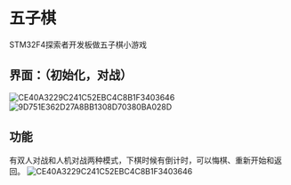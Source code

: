 # 五子棋
STM32F4探索者开发板做五子棋小游戏
## 界面：（初始化，对战）
![CE40A3229C241C52EBC4C8B1F3403646](https://user-images.githubusercontent.com/105539739/176988535-44dbb3ca-6b31-4fac-a901-c4e516b90e15.jpg)
![9D751E362D27A8BB1308D70380BA028D](https://user-images.githubusercontent.com/105539739/176988638-af8732eb-c6d5-4fba-a05e-afa2a7a9874d.jpg)
## 功能
有双人对战和人机对战两种模式，下棋时候有倒计时，可以悔棋、重新开始和返回。
![CE40A3229C241C52EBC4C8B1F3403646](https://user-images.githubusercontent.com/105539739/176988724-7f63903f-a44f-437d-bf89-1ab1da0ec628.jpg)
